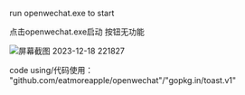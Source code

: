 run openwechat.exe to start

点击openwechat.exe启动 按钮无功能 

![屏幕截图 2023-12-18 221827](https://github.com/fool-travler/Windows_Wechat_Notification/assets/76924789/879f105a-9982-4f77-a4e9-0c9b9ec093d7)

code using/代码使用：	"github.com/eatmoreapple/openwechat"/"gopkg.in/toast.v1"
